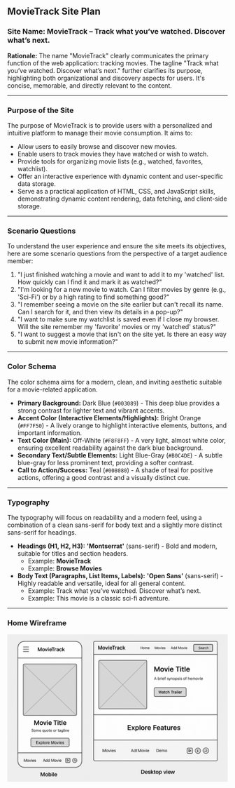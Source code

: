 ## MovieTrack Site Plan

### Site Name: MovieTrack – Track what you’ve watched. Discover what’s next.

**Rationale:** The name "MovieTrack" clearly communicates the primary function of the web application: tracking movies. The tagline "Track what you’ve watched. Discover what’s next." further clarifies its purpose, highlighting both organizational and discovery aspects for users. It's concise, memorable, and directly relevant to the content.

---

### Purpose of the Site

The purpose of MovieTrack is to provide users with a personalized and intuitive platform to manage their movie consumption. It aims to:
* Allow users to easily browse and discover new movies.
* Enable users to track movies they have watched or wish to watch.
* Provide tools for organizing movie lists (e.g., watched, favorites, watchlist).
* Offer an interactive experience with dynamic content and user-specific data storage.
* Serve as a practical application of HTML, CSS, and JavaScript skills, demonstrating dynamic content rendering, data fetching, and client-side storage.

---

### Scenario Questions

To understand the user experience and ensure the site meets its objectives, here are some scenario questions from the perspective of a target audience member:

1.  "I just finished watching a movie and want to add it to my 'watched' list. How quickly can I find it and mark it as watched?"
2.  "I'm looking for a new movie to watch. Can I filter movies by genre (e.g., 'Sci-Fi') or by a high rating to find something good?"
3.  "I remember seeing a movie on the site earlier but can't recall its name. Can I search for it, and then view its details in a pop-up?"
4.  "I want to make sure my watchlist is saved even if I close my browser. Will the site remember my 'favorite' movies or my 'watched' status?"
5.  "I want to suggest a movie that isn't on the site yet. Is there an easy way to submit new movie information?"

---

### Color Schema

The color schema aims for a modern, clean, and inviting aesthetic suitable for a movie-related application.

* **Primary Background:** Dark Blue (`#003089`) - This deep blue provides a strong contrast for lighter text and vibrant accents.
* **Accent Color (Interactive Elements/Highlights):** Bright Orange (`#FF7F50`) - A lively orange to highlight interactive elements, buttons, and important information.
* **Text Color (Main):** Off-White (`#F8F8FF`) - A very light, almost white color, ensuring excellent readability against the dark blue background.
* **Secondary Text/Subtle Elements:** Light Blue-Gray (`#B0C4DE`) - A subtle blue-gray for less prominent text, providing a softer contrast.
* **Call to Action/Success:** Teal (`#008080`) - A shade of teal for positive actions, offering a good contrast and a visually distinct cue.
---

### Typography

The typography will focus on readability and a modern feel, using a combination of a clean sans-serif for body text and a slightly more distinct sans-serif for headings.

* **Headings (H1, H2, H3):** **'Montserrat'** (sans-serif) - Bold and modern, suitable for titles and section headers.
    * Example: **MovieTrack**
    * Example: **Browse Movies**
* **Body Text (Paragraphs, List Items, Labels):** **'Open Sans'** (sans-serif) - Highly readable and versatile, ideal for all general content.
    * Example: Track what you’ve watched. Discover what’s next.
    * Example: This movie is a classic sci-fi adventure.

---

### Home Wireframe
![Home Wireframe](./docs/wireframes/MovieTrack-HomeWireframe.png)